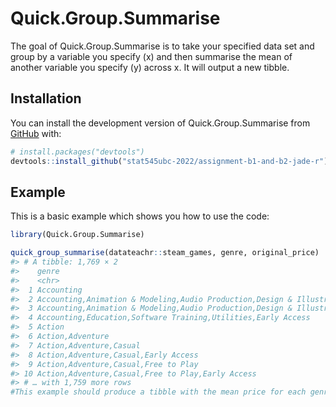 
# Quick.Group.Summarise

The goal of Quick.Group.Summarise is to take your specified data set and
group by a variable you specify (x) and then summarise the mean of
another variable you specify (y) across x. It will output a new tibble.

## Installation

You can install the development version of Quick.Group.Summarise from
[GitHub](https://github.com/) with:

``` r
# install.packages("devtools")
devtools::install_github("stat545ubc-2022/assignment-b1-and-b2-jade-r")
```

## Example

This is a basic example which shows you how to use the code:

``` r
library(Quick.Group.Summarise)

quick_group_summarise(datateachr::steam_games, genre, original_price)
#> # A tibble: 1,769 × 2
#>    genre                                                                    mean
#>    <chr>                                                                   <dbl>
#>  1 Accounting                                                              47.5 
#>  2 Accounting,Animation & Modeling,Audio Production,Design & Illustration… 20.0 
#>  3 Accounting,Animation & Modeling,Audio Production,Design & Illustration…  5.00
#>  4 Accounting,Education,Software Training,Utilities,Early Access            0   
#>  5 Action                                                                  11.0 
#>  6 Action,Adventure                                                        13.8 
#>  7 Action,Adventure,Casual                                                 41.5 
#>  8 Action,Adventure,Casual,Early Access                                    15.0 
#>  9 Action,Adventure,Casual,Free to Play                                     4.99
#> 10 Action,Adventure,Casual,Free to Play,Early Access                        0   
#> # … with 1,759 more rows
#This example should produce a tibble with the mean price for each genre
```
